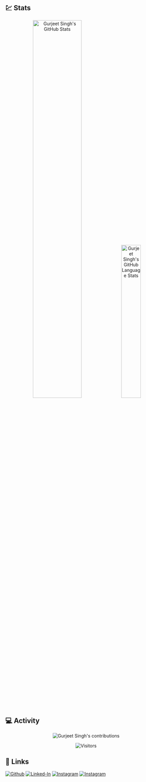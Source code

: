 <!--### Hi there 👋-->

## :chart: Stats

<div align="center">
  <img width="55%" src="https://github-readme-stats.vercel.app/api?username=gurjeet29&show_icons=true&hide_border=false&count_private=true&theme=react" alt="Gurjeet Singh's GitHub Stats">
  <img width="35%" src="https://github-readme-stats.vercel.app/api/top-langs/?username=gurjeet29&show_icons=true&hide_border=false&langs_count=10&layout=compact&theme=react" alt="Gurjeet Singh's GitHub Language Stats">
</div>

## :computer: Activity

<p align="center">
  <img src="https://github-readme-streak-stats.herokuapp.com/?user=gurjeet29&theme=buefy" alt="Gurjeet Singh's contributions"/>
</p>

<!-- <a href=#><img src="contributions.svg"></a> -->

<!-- <p align="center"> 
  Visitor count<br>
  <img src="https://profile-counter.glitch.me/gurjeet29/count.svg" />
</p> -->

<div align="center">
<img src="https://visitor-badge.laobi.icu/badge?page_id=gurjeet29" alt=" Visitors ">
</div>

## :link: Links
[![Github](https://img.shields.io/badge/GitHub-000000?style=for-the-badge&logo=GitHub&logoColor=white)](https://github.com/gurjeet29/)
[![Linked-In](https://img.shields.io/badge/Linked_In-0077B5?style=for-the-badge&logo=LinkedIn&logoColor=white)](https://www.linkedin.com/in/gurjeetsingh29/)
[![Instagram](https://img.shields.io/badge/Instagram-000000?style=for-the-badge&logo=Instagram&logoColor=#d16c06)](https://www.instagram.com/gurjeet_singh29/)
[![Instagram](https://img.shields.io/badge/Medium-000000?style=for-the-badge&logo=Medium&logoColor=white)](https://medium.com/@gurjeetsingh2000)
